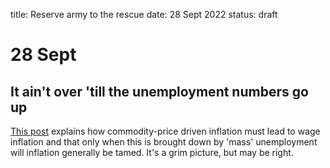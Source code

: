 title: Reserve army to the rescue
date: 28 Sept 2022
status: draft

# 28 Sept 
## It ain't over 'till the unemployment numbers go up
[This post](https://www.thelykeion.com/crypto-update/) explains how commodity-price driven inflation must lead to wage inflation and that only when this is brought down by 'mass' unemployment will inflation generally be tamed.
It's a grim picture, but may be right.

